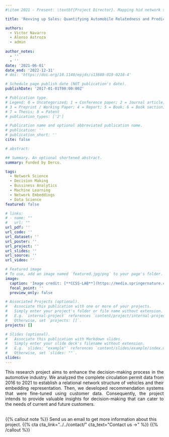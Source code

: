 ```yaml
---
#\item 2021 - Present: \textbf{Project Director}. Mapping hid network structures of vehicles through customers' revealed preferences. The project's primary goal is to generate insights for decision-making and provide recommendation systems for vehicles, parts, and accessories to old, current, and future customers. In partnership with Derco-Inchcape ($\approx~$ USD 40.000).

title: 'Revving up Sales: Quantifying Automobile Relatedness and Predicting Next Purchase through Network Embeddings'

authors:
  - Victor Navarro
  - Alonso Astroza
  - admin
  
author_notes:
  - ''
  - ''
date: '2021-06-01'
date_end: '2022-12-31'
# doi: 'https://doi.org/10.1140/epjds/s13688-019-0218-4'

# Schedule page publish date (NOT publication's date).
publishDate: '2017-01-01T00:00:00Z'

# Publication type.
# Legend: 0 = Uncategorized; 1 = Conference paper; 2 = Journal article;
# 3 = Preprint / Working Paper; 4 = Report; 5 = Book; 6 = Book section;
# 7 = Thesis; 8 = Patent
# publication_types: ['2']

# Publication name and optional abbreviated publication name.
# publication: ''
# publication_short: ''
cite: false

# abstract: 

## Summary. An optional shortened abstract.
summary: Funded by Derco.

tags:
  - Network Science
  - Decision Making
  - Bussiness Analytics
  - Machine Learning
  - Network Embeddings
  - Data Science
featured: false

# links:
# - name: ""
#   url: ""
url_pdf: ''
url_code: ''
url_dataset: ''
url_poster: ''
url_project: ''
url_slides: ''
url_source: ''
url_video: ''

# Featured image
# To use, add an image named `featured.jpg/png` to your page's folder.
image:
  caption: 'Image credit: [**CCSS-LAB**](https://media.springernature.com/full/springer-static/image/art%3A10.1140%2Fepjds%2Fs13688-019-0218-4/MediaObjects/13688_2019_218_Fig1_HTML.png?as=webp)'
  focal_point: ''
  preview_only: false

# Associated Projects (optional).
#   Associate this publication with one or more of your projects.
#   Simply enter your project's folder or file name without extension.
#   E.g. `internal-project` references `content/project/internal-project/index.md`.
#   Otherwise, set `projects: []`.
projects: []

# Slides (optional).
#   Associate this publication with Markdown slides.
#   Simply enter your slide deck's filename without extension.
#   E.g. `slides: "example"` references `content/slides/example/index.md`.
#   Otherwise, set `slides: ""`.
slides:
---
```


<style>
div {
  text-align: justify;
  text-justify: inter-word;
}
</style>


<div>
This research project aims to enhance the decision-making process in the automotive industry. We analyzed the complete circulation permit data from 2016 to 2021 to establish a relational network structure of vehicles and their embedding representation. Then, we developed recommendation systems that were fine-tuned using customer data. Consequently, the project intends to provide valuable insights for decision-making that can cater to the needs of current and future customers.
</div>

<br>


{{% callout note %}}
Send us an email to get more information about this project.
{{% cta cta_link="../../contact/" cta_text="Contact us →" %}}
{{% /callout %}}

<!-- Supplementary notes can be added here, including [code and math](https://wowchemy.com/docs/content/writing-markdown-latex/). -->
